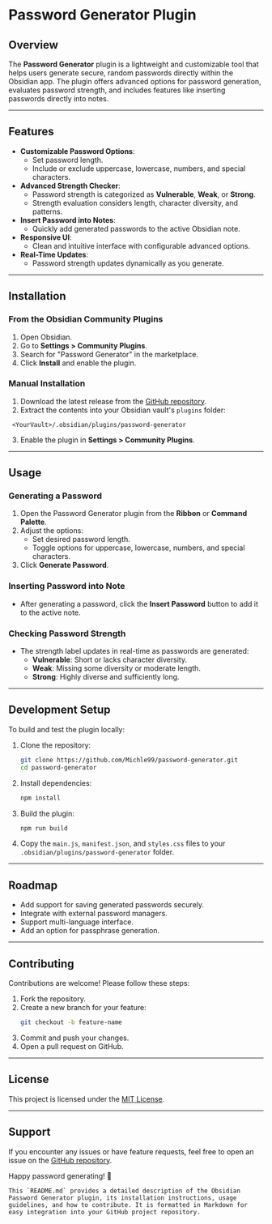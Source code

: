 
# Password Generator Plugin

## Overview
The **Password Generator** plugin is a lightweight and customizable tool that helps users generate secure, random passwords directly within the Obsidian app. The plugin offers advanced options for password generation, evaluates password strength, and includes features like inserting passwords directly into notes.

---

## Features
- **Customizable Password Options**:
  - Set password length.
  - Include or exclude uppercase, lowercase, numbers, and special characters.
- **Advanced Strength Checker**:
  - Password strength is categorized as **Vulnerable**, **Weak**, or **Strong**.
  - Strength evaluation considers length, character diversity, and patterns.
- **Insert Password into Notes**:
  - Quickly add generated passwords to the active Obsidian note.
- **Responsive UI**:
  - Clean and intuitive interface with configurable advanced options.
- **Real-Time Updates**:
  - Password strength updates dynamically as you generate.

---

## Installation

### From the Obsidian Community Plugins
1. Open Obsidian.
2. Go to **Settings > Community Plugins**.
3. Search for "Password Generator" in the marketplace.
4. Click **Install** and enable the plugin.

### Manual Installation
1. Download the latest release from the [GitHub repository](https://github.com/Michle99/password-generator).
2. Extract the contents into your Obsidian vault's `plugins` folder:
``` 
 <YourVault>/.obsidian/plugins/password-generator
```
3. Enable the plugin in **Settings > Community Plugins**.

---

## Usage

### Generating a Password
1. Open the Password Generator plugin from the **Ribbon** or **Command Palette**.
2. Adjust the options:
   - Set desired password length.
   - Toggle options for uppercase, lowercase, numbers, and special characters.
3. Click **Generate Password**.

### Inserting Password into Note
- After generating a password, click the **Insert Password** button to add it to the active note.

### Checking Password Strength
- The strength label updates in real-time as passwords are generated:
  - **Vulnerable**: Short or lacks character diversity.
  - **Weak**: Missing some diversity or moderate length.
  - **Strong**: Highly diverse and sufficiently long.

---

## Development Setup

To build and test the plugin locally:
1. Clone the repository:
   ```bash
   git clone https://github.com/Michle99/password-generator.git
   cd password-generator
   ```
2. Install dependencies:
   ```bash
   npm install
   ```
3. Build the plugin:
   ```bash
   npm run build
   ```
4. Copy the `main.js`, `manifest.json`, and `styles.css` files to your `.obsidian/plugins/password-generator` folder.

---

## Roadmap
- Add support for saving generated passwords securely.
- Integrate with external password managers.
- Support multi-language interface.
- Add an option for passphrase generation.

---

## Contributing
Contributions are welcome! Please follow these steps:
1. Fork the repository.
2. Create a new branch for your feature:
   ```bash
   git checkout -b feature-name
   ```
3. Commit and push your changes.
4. Open a pull request on GitHub.

---

## License
This project is licensed under the [MIT License](https://opensource.org/licenses/MIT).

---

## Support
If you encounter any issues or have feature requests, feel free to open an issue on the [GitHub repository](https://github.com/Michle99/password-generator). 

Happy password generating! 🎉

```
This `README.md` provides a detailed description of the Obsidian Password Generator plugin, its installation instructions, usage guidelines, and how to contribute. It is formatted in Markdown for easy integration into your GitHub project repository.
```
